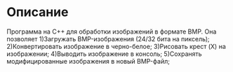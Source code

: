 # Описание
Программа на C++ для обработки изображений в формате BMP. Она позволяет 1)Загружать BMP-изображения (24/32 бита на пиксель); 2)Конвертировать изображение в черно-белое; 3)Рисовать крест (X) на изображении; 4)Выводить изображение в консоль; 5)Сохранять модифицированные изображения в новый BMP-файл;
